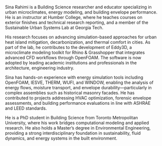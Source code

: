


Sina Rahimi is a Building Science researcher and educator specializing in urban microclimates, energy modeling, and building envelope performance. He is an instructor at Humber College, where he teaches courses on exterior finishes and technical research reporting, and a member of the Sustainable Urban Systems Lab at Georgia Tech.
 
His research focuses on advancing simulation-based approaches for urban heat island mitigation, decarbonization, and thermal comfort in cities. As part of the lab, he contributes to the development of Eddy3D, a microclimate modeling toolkit for Rhino & Grasshopper that integrates advanced CFD workflows through OpenFOAM. The software is now adopted by leading academic institutions and professionals in the architecture, engineering industry.
 
Sina has hands-on experience with energy simulation tools including OpenFOAM, IESVE, THERM, WUFI, and WINDOW, enabling the analysis of energy flows, moisture transport, and envelope durability—particularly in complex assemblies such as historical masonry facades. He has contributed to projects addressing HVAC optimization, forensic envelope assessments, and building performance evaluations in line with ASHRAE and LEED standards.
 
He is a PhD student in Building Science from Toronto Metropolitan University, where his work bridges computational modeling and applied research. He also holds a Master’s degree in Environmental Engineering, providing a strong interdisciplinary foundation in sustainability, fluid dynamics, and energy systems in the built environment.

